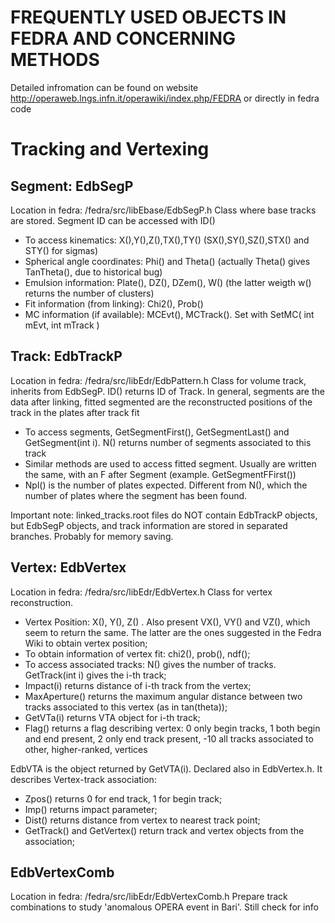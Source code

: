 # FREQUENTLY USED OBJECTS IN FEDRA AND CONCERNING METHODS
Detailed infromation can be found on website http://operaweb.lngs.infn.it/operawiki/index.php/FEDRA or directly in fedra code
# Tracking and Vertexing
## Segment: EdbSegP
Location in fedra: /fedra/src/libEbase/EdbSegP.h 
Class where base tracks are stored. Segment ID can be accessed with ID() 
* To access kinematics: X(),Y(),Z(),TX(),TY() (SX(),SY(),SZ(),STX() and STY() for sigmas) 
* Spherical angle coordinates: Phi() and Theta() (actually Theta() gives TanTheta(), due to historical bug) 
* Emulsion information: Plate(), DZ(), DZem(), W() (the latter weigth w() returns the number of clusters) 
* Fit information (from linking): Chi2(), Prob() 
* MC information (if available): MCEvt(), MCTrack(). Set with   SetMC( int mEvt, int mTrack )
## Track: EdbTrackP
Location in fedra: /fedra/src/libEdr/EdbPattern.h
Class for volume track, inherits from EdbSegP. ID() returns ID of Track.
In general, segments are the data after linking, fitted segmented are the reconstructed positions of the track in the plates after track fit
* To access segments, GetSegmentFirst(), GetSegmentLast() and GetSegment(int i). N() returns number of segments associated to this track 
* Similar methods are used to access fitted segment. Usually are written the same, with an F after Segment (example. GetSegmentFFirst())
* Npl() is the number of plates expected. Different from N(), which the number of plates where the segment has been found.

Important note: linked_tracks.root files do NOT contain EdbTrackP objects, but EdbSegP objects, and track information are stored in separated branches. Probably for memory saving.

## Vertex: EdbVertex
Location in fedra: /fedra/src/libEdr/EdbVertex.h
Class for vertex reconstruction. 
* Vertex Position: X(), Y(), Z() . Also present VX(), VY() and VZ(), which seem to return the same. The latter are the ones suggested in the Fedra Wiki to obtain vertex position;
* To obtain information of vertex fit: chi2(), prob(), ndf(); 
* To access associated tracks: N() gives the number of tracks. GetTrack(int i) gives the i-th track; 
* Impact(i) returns distance of i-th track from the vertex; 
* MaxAperture() returns the maximum angular distance between two tracks associated to this vertex (as in tan(theta)); 
* GetVTa(i) returns VTA object for i-th track; 
* Flag() returns a flag describing vertex: 0 only begin tracks, 1 both begin and end present, 2 only end track present, -10 all tracks associated to other, higher-ranked, vertices

EdbVTA is the object returned by GetVTA(i). Declared also in EdbVertex.h. It describes Vertex-track association:
* Zpos() returns 0 for end track, 1 for begin track; 
* Imp() returns impact parameter; 
* Dist() returns distance from vertex to nearest track point; 
* GetTrack() and GetVertex() return track and vertex objects from the association; 

## EdbVertexComb
Location in fedra: /fedra/src/libEdr/EdbVertexComb.h
Prepare track combinations to study 'anomalous OPERA event in Bari'. Still check for info